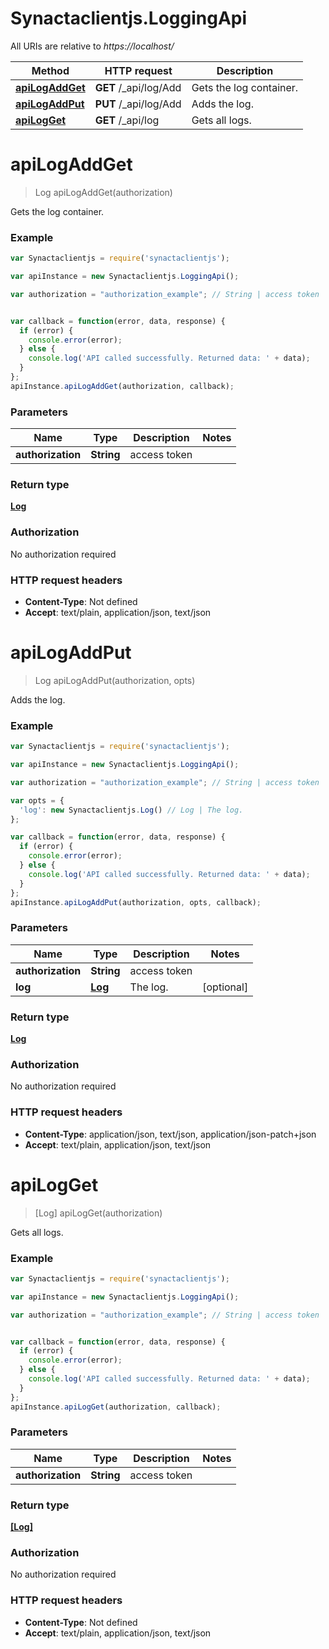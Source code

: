 # Synactaclientjs.LoggingApi

All URIs are relative to *https://localhost/*

Method | HTTP request | Description
------------- | ------------- | -------------
[**apiLogAddGet**](LoggingApi.md#apiLogAddGet) | **GET** /_api/log/Add | Gets the log container.
[**apiLogAddPut**](LoggingApi.md#apiLogAddPut) | **PUT** /_api/log/Add | Adds the log.
[**apiLogGet**](LoggingApi.md#apiLogGet) | **GET** /_api/log | Gets all logs.


<a name="apiLogAddGet"></a>
# **apiLogAddGet**
> Log apiLogAddGet(authorization)

Gets the log container.

### Example
```javascript
var Synactaclientjs = require('synactaclientjs');

var apiInstance = new Synactaclientjs.LoggingApi();

var authorization = "authorization_example"; // String | access token


var callback = function(error, data, response) {
  if (error) {
    console.error(error);
  } else {
    console.log('API called successfully. Returned data: ' + data);
  }
};
apiInstance.apiLogAddGet(authorization, callback);
```

### Parameters

Name | Type | Description  | Notes
------------- | ------------- | ------------- | -------------
 **authorization** | **String**| access token | 

### Return type

[**Log**](Log.md)

### Authorization

No authorization required

### HTTP request headers

 - **Content-Type**: Not defined
 - **Accept**: text/plain, application/json, text/json

<a name="apiLogAddPut"></a>
# **apiLogAddPut**
> Log apiLogAddPut(authorization, opts)

Adds the log.

### Example
```javascript
var Synactaclientjs = require('synactaclientjs');

var apiInstance = new Synactaclientjs.LoggingApi();

var authorization = "authorization_example"; // String | access token

var opts = { 
  'log': new Synactaclientjs.Log() // Log | The log.
};

var callback = function(error, data, response) {
  if (error) {
    console.error(error);
  } else {
    console.log('API called successfully. Returned data: ' + data);
  }
};
apiInstance.apiLogAddPut(authorization, opts, callback);
```

### Parameters

Name | Type | Description  | Notes
------------- | ------------- | ------------- | -------------
 **authorization** | **String**| access token | 
 **log** | [**Log**](Log.md)| The log. | [optional] 

### Return type

[**Log**](Log.md)

### Authorization

No authorization required

### HTTP request headers

 - **Content-Type**: application/json, text/json, application/json-patch+json
 - **Accept**: text/plain, application/json, text/json

<a name="apiLogGet"></a>
# **apiLogGet**
> [Log] apiLogGet(authorization)

Gets all logs.

### Example
```javascript
var Synactaclientjs = require('synactaclientjs');

var apiInstance = new Synactaclientjs.LoggingApi();

var authorization = "authorization_example"; // String | access token


var callback = function(error, data, response) {
  if (error) {
    console.error(error);
  } else {
    console.log('API called successfully. Returned data: ' + data);
  }
};
apiInstance.apiLogGet(authorization, callback);
```

### Parameters

Name | Type | Description  | Notes
------------- | ------------- | ------------- | -------------
 **authorization** | **String**| access token | 

### Return type

[**[Log]**](Log.md)

### Authorization

No authorization required

### HTTP request headers

 - **Content-Type**: Not defined
 - **Accept**: text/plain, application/json, text/json

